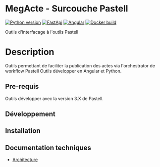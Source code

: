 # MegActe - Surcouche Pastell

 
[![Python version](https://img.shields.io/badge/python-3.11.2-blue?logo=python)](https://www.python.org/downloads/release/python-3121/)
[![FastApi](https://img.shields.io/badge/FastAPI-0.111.0-blue?logo=fastapi)](https://fastapi.tiangolo.com/)
[![Angular](https://img.shields.io/badge/Angular-16-%23DD0031?logo=angular)](https://angular.io/)
[![Docker build](https://img.shields.io/badge/docker-automated-informational?logo=docker)](https://docs.docker.com/compose/)


Outils d'interfacage à l'outils Pastell<br/>



# Description

Outils permettant de faciliter la publication des actes via l'orchestrator de workflow Pastell
Outils développer en Angular et Python.

## Pre-requis

Outils développer avec la version 3.X de Pastell.

## Développement

## Installation


## Documentation techniques

* [Architecture](docs/architecture.md)
